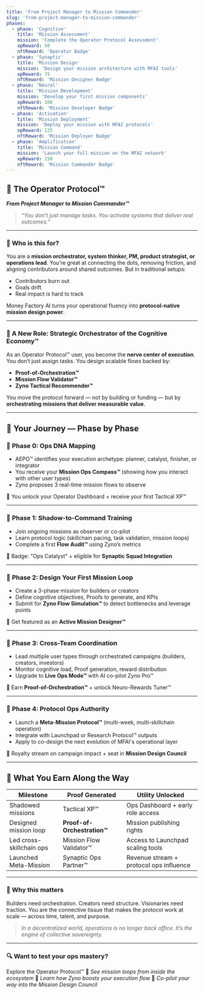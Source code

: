 ```yaml
---
title: 'From Project Manager to Mission Commander'
slug: 'from-project-manager-to-mission-commander'
phases:
  - phase: 'Cognitive'
    title: 'Mission Assessment'
    mission: 'Complete the Operator Protocol Assessment'
    xpReward: 50
    nftReward: 'Operator Badge'
  - phase: 'Synaptic'
    title: 'Mission Design'
    mission: 'Design your mission architecture with MFAI tools'
    xpReward: 75
    nftReward: 'Mission Designer Badge'
  - phase: 'Neural'
    title: 'Mission Development'
    mission: 'Develop your first mission components'
    xpReward: 100
    nftReward: 'Mission Developer Badge'
  - phase: 'Activation'
    title: 'Mission Deployment'
    mission: 'Deploy your mission with MFAI protocols'
    xpReward: 125
    nftReward: 'Mission Deployer Badge'
  - phase: 'Amplification'
    title: 'Mission Command'
    mission: 'Launch your full mission on the MFAI network'
    xpReward: 150
    nftReward: 'Mission Commander Badge'
---
```


## 🧱 The Operator Protocol™

**_From Project Manager to Mission Commander™_**

> _“You don’t just manage tasks. You activate systems that deliver real outcomes.”_

---

### 🎯 Who is this for?

You are a **mission orchestrator, system thinker, PM, product strategist, or operations lead**.
You’re great at connecting the dots, removing friction, and aligning contributors around shared outcomes.
But in traditional setups:

- Contributors burn out
- Goals drift
- Real impact is hard to track

Money Factory AI turns your operational fluency into **protocol-native mission design power**.

---

### 🧬 A New Role: Strategic Orchestrator of the Cognitive Economy™

As an Operator Protocol™ user, you become the **nerve center of execution**.
You don’t just assign tasks. You design scalable flows backed by:

- **Proof-of-Orchestration™**
- **Mission Flow Validator™**
- **Zyno Tactical Recommender™**

You move the protocol forward — not by building or funding — but by **orchestrating missions that deliver measurable value**.

---

## 🧭 Your Journey — Phase by Phase

### 🧬 **Phase 0: Ops DNA Mapping**

- AEPO™ identifies your execution archetype: planner, catalyst, finisher, or integrator
- You receive your **Mission Ops Compass™** (showing how you interact with other user types)
- Zyno proposes 3 real-time mission flows to observe

🎁 You unlock your Operator Dashboard + receive your first Tactical XP™

---

### 🧠 **Phase 1: Shadow-to-Command Training**

- Join ongoing missions as observer or co-pilot
- Learn protocol logic (skillchain pacing, task validation, mission loops)
- Complete a first **Flow Audit™** using Zyno’s metrics

🎁 Badge: "Ops Catalyst" + eligible for **Synaptic Squad Integration**

---

### 🔧 **Phase 2: Design Your First Mission Loop**

- Create a 3-phase mission for builders or creators
- Define cognitive objectives, Proofs to generate, and KPIs
- Submit for **Zyno Flow Simulation™** to detect bottlenecks and leverage points

🎁 Get featured as an **Active Mission Designer™**

---

### 📡 **Phase 3: Cross-Team Coordination**

- Lead multiple user types through orchestrated campaigns (builders, creators, investors)
- Monitor cognitive load, Proof generation, reward distribution
- Upgrade to **Live Ops Mode™** with AI co-pilot Zyno Pro™

🎁 Earn **Proof-of-Orchestration™** + unlock Neuro-Rewards Tuner™

---

### 🚀 **Phase 4: Protocol Ops Authority**

- Launch a **Meta-Mission Protocol™** (multi-week, multi-skillchain operation)
- Integrate with Launchpad or Research Protocol™ outputs
- Apply to co-design the next evolution of MFAI's operational layer

🎁 Royalty stream on campaign impact + seat in **Mission Design Council**

---

## 🧠 What You Earn Along the Way

| Milestone                | Proof Generated              | Utility Unlocked                        |
| ------------------------ | ---------------------------- | --------------------------------------- |
| Shadowed missions        | Tactical XP™                | Ops Dashboard + early role access       |
| Designed mission loop    | **Proof-of-Orchestration™** | Mission publishing rights               |
| Led cross-skillchain ops | Mission Flow Validator™     | Access to Launchpad scaling tools       |
| Launched Meta-Mission    | Synaptic Ops Partner™       | Revenue stream + protocol ops influence |

---

### 🧩 Why this matters

Builders need orchestration. Creators need structure. Visionaries need traction.
You are the connective tissue that makes the protocol work at scale — across time, talent, and purpose.

> _In a decentralized world, operations is no longer back office.
> It’s the engine of collective sovereignty._

---

### 🔍 Want to test your ops mastery?

Explore the Operator Protocol™
📎 _See mission loops from inside the ecosystem_
🧠 _Learn how Zyno boosts your execution flow_
🚀 _Co-pilot your way into the Mission Design Council_
